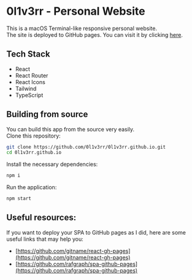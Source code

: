 # 0l1v3rr - Personal Website

This is a macOS Terminal-like responsive personal website.  
The site is deployed to GitHub pages. You can visit it by clicking [here](https://0l1v3rr.github.io/).

## Tech Stack

- React
- React Router
- React Icons
- Tailwind
- TypeScript

## Building from source

You can build this app from the source very easily.  
Clone this repository:

```sh
git clone https://github.com/0l1v3rr/0l1v3rr.github.io.git
cd 0l1v3rr.github.io
```

Install the necessary dependencies:

```sh
npm i
```

Run the application:

```sh
npm start
```

## Useful resources:

If you want to deploy your SPA to GitHub pages as I did, here are some useful links that may help you:

- [https://github.com/gitname/react-gh-pages](https://github.com/gitname/react-gh-pages)
- [https://github.com/rafgraph/spa-github-pages](https://github.com/rafgraph/spa-github-pages)
